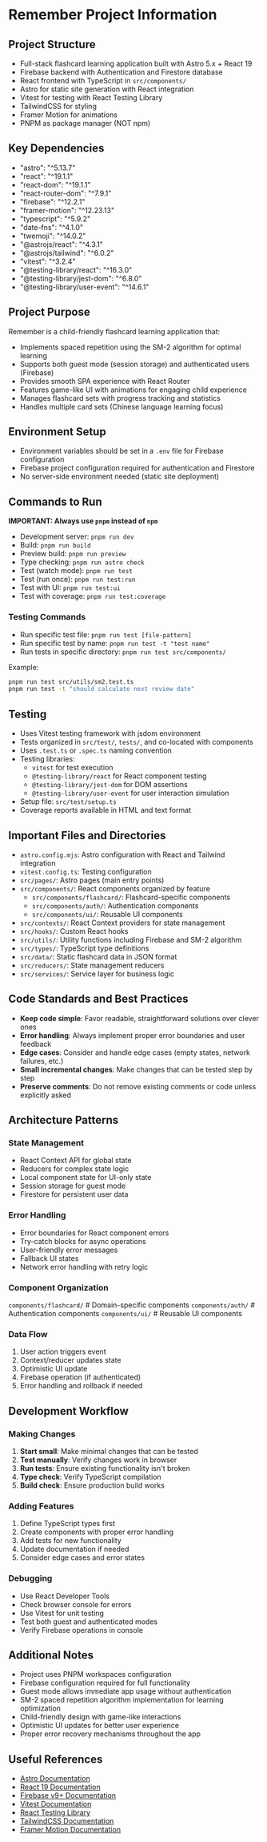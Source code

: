 # Remember Project Information

## Project Structure

- Full-stack flashcard learning application built with Astro 5.x + React 19
- Firebase backend with Authentication and Firestore database
- React frontend with TypeScript in `src/components/`
- Astro for static site generation with React integration
- Vitest for testing with React Testing Library
- TailwindCSS for styling
- Framer Motion for animations
- PNPM as package manager (NOT npm)

## Key Dependencies

- "astro": "^5.13.7"
- "react": "^19.1.1"
- "react-dom": "^19.1.1"
- "react-router-dom": "^7.9.1"
- "firebase": "^12.2.1"
- "framer-motion": "^12.23.13"
- "typescript": "^5.9.2"
- "date-fns": "^4.1.0"
- "twemoji": "^14.0.2"
- "@astrojs/react": "^4.3.1"
- "@astrojs/tailwind": "^6.0.2"
- "vitest": "^3.2.4"
- "@testing-library/react": "^16.3.0"
- "@testing-library/jest-dom": "^6.8.0"
- "@testing-library/user-event": "^14.6.1"

## Project Purpose

Remember is a child-friendly flashcard learning application that:

- Implements spaced repetition using the SM-2 algorithm for optimal learning
- Supports both guest mode (session storage) and authenticated users (Firebase)
- Provides smooth SPA experience with React Router
- Features game-like UI with animations for engaging child experience
- Manages flashcard sets with progress tracking and statistics
- Handles multiple card sets (Chinese language learning focus)

## Environment Setup

- Environment variables should be set in a `.env` file for Firebase configuration
- Firebase project configuration required for authentication and Firestore
- No server-side environment needed (static site deployment)

## Commands to Run

**IMPORTANT: Always use `pnpm` instead of `npm`**

- Development server: `pnpm run dev`
- Build: `pnpm run build`
- Preview build: `pnpm run preview`
- Type checking: `pnpm run astro check`
- Test (watch mode): `pnpm run test`
- Test (run once): `pnpm run test:run`
- Test with UI: `pnpm run test:ui`
- Test with coverage: `pnpm run test:coverage`

### Testing Commands

- Run specific test file: `pnpm run test [file-pattern]`
- Run specific test by name: `pnpm run test -t "test name"`
- Run tests in specific directory: `pnpm run test src/components/`

Example:

```bash
pnpm run test src/utils/sm2.test.ts
pnpm run test -t "should calculate next review date"
```

## Testing

- Uses Vitest testing framework with jsdom environment
- Tests organized in `src/test/`, `tests/`, and co-located with components
- Uses `.test.ts` or `.spec.ts` naming convention
- Testing libraries:
  - `vitest` for test execution
  - `@testing-library/react` for React component testing
  - `@testing-library/jest-dom` for DOM assertions
  - `@testing-library/user-event` for user interaction simulation
- Setup file: `src/test/setup.ts`
- Coverage reports available in HTML and text format

## Important Files and Directories

- `astro.config.mjs`: Astro configuration with React and Tailwind integration
- `vitest.config.ts`: Testing configuration
- `src/pages/`: Astro pages (main entry points)
- `src/components/`: React components organized by feature
  - `src/components/flashcard/`: Flashcard-specific components
  - `src/components/auth/`: Authentication components
  - `src/components/ui/`: Reusable UI components
- `src/contexts/`: React Context providers for state management
- `src/hooks/`: Custom React hooks
- `src/utils/`: Utility functions including Firebase and SM-2 algorithm
- `src/types/`: TypeScript type definitions
- `src/data/`: Static flashcard data in JSON format
- `src/reducers/`: State management reducers
- `src/services/`: Service layer for business logic

## Code Standards and Best Practices

- **Keep code simple**: Favor readable, straightforward solutions over clever ones
- **Error handling**: Always implement proper error boundaries and user feedback
- **Edge cases**: Consider and handle edge cases (empty states, network failures, etc.)
- **Small incremental changes**: Make changes that can be tested step by step
- **Preserve comments**: Do not remove existing comments or code unless explicitly asked

## Architecture Patterns

### State Management

- React Context API for global state
- Reducers for complex state logic
- Local component state for UI-only state
- Session storage for guest mode
- Firestore for persistent user data

### Error Handling

- Error boundaries for React component errors
- Try-catch blocks for async operations
- User-friendly error messages
- Fallback UI states
- Network error handling with retry logic

### Component Organization

`components/flashcard/` # Domain-specific components
`components/auth/` # Authentication components
`components/ui/` # Reusable UI components

### Data Flow

1. User action triggers event
2. Context/reducer updates state
3. Optimistic UI update
4. Firebase operation (if authenticated)
5. Error handling and rollback if needed

## Development Workflow

### Making Changes

1. **Start small**: Make minimal changes that can be tested
2. **Test manually**: Verify changes work in browser
3. **Run tests**: Ensure existing functionality isn't broken
4. **Type check**: Verify TypeScript compilation
5. **Build check**: Ensure production build works

### Adding Features

1. Define TypeScript types first
2. Create components with proper error handling
3. Add tests for new functionality
4. Update documentation if needed
5. Consider edge cases and error states

### Debugging

- Use React Developer Tools
- Check browser console for errors
- Use Vitest for unit testing
- Test both guest and authenticated modes
- Verify Firebase operations in console

## Additional Notes

- Project uses PNPM workspaces configuration
- Firebase configuration required for full functionality
- Guest mode allows immediate app usage without authentication
- SM-2 spaced repetition algorithm implementation for learning optimization
- Child-friendly design with game-like interactions
- Optimistic UI updates for better user experience
- Proper error recovery mechanisms throughout the app

## Useful References

- [Astro Documentation](https://docs.astro.build/)
- [React 19 Documentation](https://react.dev/)
- [Firebase v9+ Documentation](https://firebase.google.com/docs)
- [Vitest Documentation](https://vitest.dev/)
- [React Testing Library](https://testing-library.com/docs/react-testing-library/intro/)
- [TailwindCSS Documentation](https://tailwindcss.com/docs)
- [Framer Motion Documentation](https://www.framer.com/motion/)
